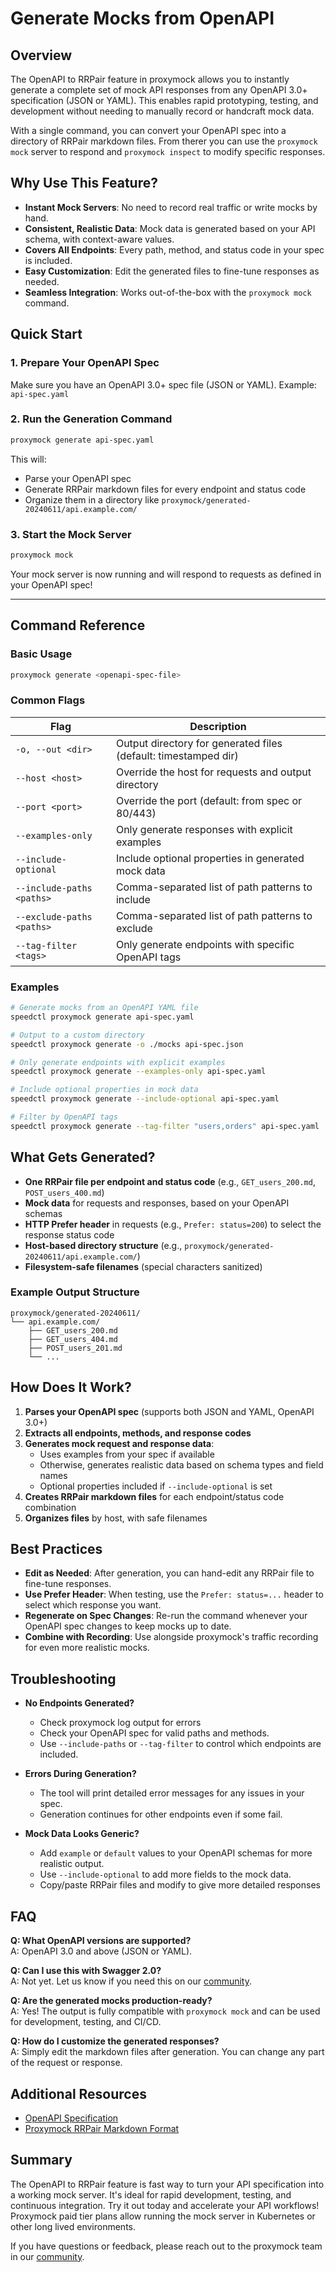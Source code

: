 #  Generate Mocks from OpenAPI

## Overview

The OpenAPI to RRPair feature in proxymock allows you to instantly generate a complete set of mock API responses from any OpenAPI 3.0+ specification (JSON or YAML). This enables rapid prototyping, testing, and development without needing to manually record or handcraft mock data.

With a single command, you can convert your OpenAPI spec into a directory of RRPair markdown files. From therer you can use the `proxymock mock` server to respond and `proxymock inspect` to modify specific responses.

## Why Use This Feature?

- **Instant Mock Servers**: No need to record real traffic or write mocks by hand.
- **Consistent, Realistic Data**: Mock data is generated based on your API schema, with context-aware values.
- **Covers All Endpoints**: Every path, method, and status code in your spec is included.
- **Easy Customization**: Edit the generated files to fine-tune responses as needed.
- **Seamless Integration**: Works out-of-the-box with the `proxymock mock` command.

## Quick Start

### 1. Prepare Your OpenAPI Spec

Make sure you have an OpenAPI 3.0+ spec file (JSON or YAML). Example: `api-spec.yaml`

### 2. Run the Generation Command

```bash
proxymock generate api-spec.yaml
```

This will:
- Parse your OpenAPI spec
- Generate RRPair markdown files for every endpoint and status code
- Organize them in a directory like `proxymock/generated-20240611/api.example.com/`

### 3. Start the Mock Server

```bash
proxymock mock
```

Your mock server is now running and will respond to requests as defined in your OpenAPI spec!

---

## Command Reference

### Basic Usage

```bash
proxymock generate <openapi-spec-file>
```

### Common Flags

| Flag                        | Description                                                      |
|-----------------------------|------------------------------------------------------------------|
| `-o, --out <dir>`           | Output directory for generated files (default: timestamped dir)  |
| `--host <host>`             | Override the host for requests and output directory              |
| `--port <port>`             | Override the port (default: from spec or 80/443)                 |
| `--examples-only`           | Only generate responses with explicit examples                   |
| `--include-optional`        | Include optional properties in generated mock data               |
| `--include-paths <paths>`   | Comma-separated list of path patterns to include                 |
| `--exclude-paths <paths>`   | Comma-separated list of path patterns to exclude                 |
| `--tag-filter <tags>`       | Only generate endpoints with specific OpenAPI tags               |

### Examples

```bash
# Generate mocks from an OpenAPI YAML file
speedctl proxymock generate api-spec.yaml

# Output to a custom directory
speedctl proxymock generate -o ./mocks api-spec.json

# Only generate endpoints with explicit examples
speedctl proxymock generate --examples-only api-spec.yaml

# Include optional properties in mock data
speedctl proxymock generate --include-optional api-spec.yaml

# Filter by OpenAPI tags
speedctl proxymock generate --tag-filter "users,orders" api-spec.yaml
```

## What Gets Generated?

- **One RRPair file per endpoint and status code** (e.g., `GET_users_200.md`, `POST_users_400.md`)
- **Mock data** for requests and responses, based on your OpenAPI schemas
- **HTTP Prefer header** in requests (e.g., `Prefer: status=200`) to select the response status code
- **Host-based directory structure** (e.g., `proxymock/generated-20240611/api.example.com/`)
- **Filesystem-safe filenames** (special characters sanitized)

### Example Output Structure

```
proxymock/generated-20240611/
└── api.example.com/
    ├── GET_users_200.md
    ├── GET_users_404.md
    ├── POST_users_201.md
    └── ...
```

## How Does It Work?

1. **Parses your OpenAPI spec** (supports both JSON and YAML, OpenAPI 3.0+)
2. **Extracts all endpoints, methods, and response codes**
3. **Generates mock request and response data**:
   - Uses examples from your spec if available
   - Otherwise, generates realistic data based on schema types and field names
   - Optional properties included if `--include-optional` is set
4. **Creates RRPair markdown files** for each endpoint/status code combination
5. **Organizes files** by host, with safe filenames

## Best Practices

- **Edit as Needed**: After generation, you can hand-edit any RRPair file to fine-tune responses.
- **Use Prefer Header**: When testing, use the `Prefer: status=...` header to select which response you want.
- **Regenerate on Spec Changes**: Re-run the command whenever your OpenAPI spec changes to keep mocks up to date.
- **Combine with Recording**: Use alongside proxymock's traffic recording for even more realistic mocks.

## Troubleshooting

- **No Endpoints Generated?**
  - Check proxymock log output for errors
  - Check your OpenAPI spec for valid paths and methods.
  - Use `--include-paths` or `--tag-filter` to control which endpoints are included.

- **Errors During Generation?**
  - The tool will print detailed error messages for any issues in your spec.
  - Generation continues for other endpoints even if some fail.

- **Mock Data Looks Generic?**
  - Add `example` or `default` values to your OpenAPI schemas for more realistic output.
  - Use `--include-optional` to add more fields to the mock data.
  - Copy/paste RRPair files and modify to give more detailed responses

## FAQ

**Q: What OpenAPI versions are supported?**  
A: OpenAPI 3.0 and above (JSON or YAML).

**Q: Can I use this with Swagger 2.0?**  
A: Not yet. Let us know if you need this on our [community](https://slack.speedscale.com).

**Q: Are the generated mocks production-ready?**  
A: Yes! The output is fully compatible with `proxymock mock` and can be used for development, testing, and CI/CD.

**Q: How do I customize the generated responses?**  
A: Simply edit the markdown files after generation. You can change any part of the request or response.

## Additional Resources

- [OpenAPI Specification](https://swagger.io/specification/)
- [Proxymock RRPair Markdown Format](https://docs.speedscale.com/proxymock/how-it-works/rrpair-format/)

## Summary

The OpenAPI to RRPair feature is fast way to turn your API specification into a working mock server. It's ideal for rapid development, testing, and continuous integration. Try it out today and accelerate your API workflows! Proxymock paid tier plans allow running the mock server in Kubernetes or other long lived environments.

If you have questions or feedback, please reach out to the proxymock team in our [community](https://slack.speedscale.com).
